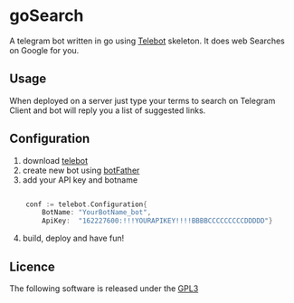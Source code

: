 # goSearch 

A telegram bot written in go using [Telebot](https://github.com/cortinico/telebot) skeleton.
It does web Searches on Google for you.

## Usage

When deployed on a server just type your terms to search on Telegram Client and bot will reply you 
a list of suggested links.

## Configuration

1) download [telebot](https://github.com/cortinico/telebot)
2) create new bot using [botFather](https://telegram.me/BotFather)
3) add your API key and botname

```go

	conf := telebot.Configuration{
		BotName: "YourBotName_bot",
		ApiKey:  "162227600:!!!YOURAPIKEY!!!!BBBBCCCCCCCCCDDDDD"}

```

4) build, deploy and have fun! 

## Licence

The following software is released under the [GPL3](https://github.com/GianniGM/goSearch/blob/master/LICENSE)
